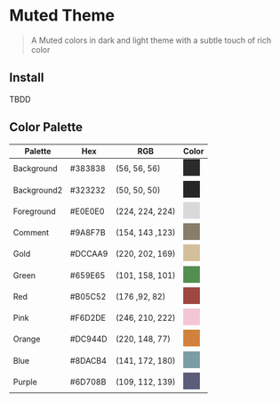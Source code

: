 # Muted Theme

> A Muted colors in dark and light theme with a subtle touch of rich color

## Install

TBDD

## Color Palette

| Palette     | Hex     | RGB             | Color                        |
| ----------- | ------- | --------------- | ---------------------------- |
| Background  | #383838 | (56, 56, 56)    | ![color](./image/383838.png) |
| Background2 | #323232 | (50, 50, 50)    | ![color](./image/323232.png) |
| Foreground  | #E0E0E0 | (224, 224, 224) | ![color](./image/E0E0E0.png) |
| Comment     | #9A8F7B | (154, 143 ,123) | ![color](./image/9A8F7B.png) |
| Gold        | #DCCAA9 | (220, 202, 169) | ![color](./image/DCCAA9.png) |
| Green       | #659E65 | (101, 158, 101) | ![color](./image/659E65.png) |
| Red         | #B05C52 | (176 ,92, 82)   | ![color](./image/B05C52.png) |
| Pink        | #F6D2DE | (246, 210, 222) | ![color](./image/F6D2DE.png) |
| Orange      | #DC944D | (220, 148, 77)  | ![color](./image/DC944D.png) |
| Blue        | #8DACB4 | (141, 172, 180) | ![color](./image/8DACB4.png) |
| Purple      | #6D708B | (109, 112, 139) | ![color](./image/6D708B.png) |
